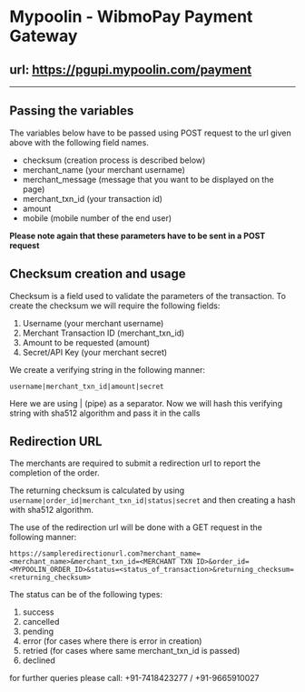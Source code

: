 # Mypoolin - WibmoPay Payment Gateway

## url: https://pgupi.mypoolin.com/payment

***

## Passing the variables

The variables below have to be passed using POST request to the url given above with the following field names.
* checksum (creation process is described below) 
* merchant_name (your merchant username)
* merchant_message (message that you want to be displayed on the page)
* merchant_txn_id (your transaction id)
* amount
* mobile (mobile number of the end user)

**Please note again that these parameters have to be sent in a POST request**


## Checksum creation and usage

Checksum is a field used to validate the parameters of the transaction.
To create the checksum we will require the following fields:

1. Username (your merchant username)
2. Merchant Transaction ID (merchant_txn_id)
3. Amount to be requested (amount)
4. Secret/API Key (your merchant secret)

We create a verifying string in the following manner:

```
username|merchant_txn_id|amount|secret
```

Here we are using | (pipe) as a separator. Now we will hash this verifying string with sha512 algorithm
and pass it in the calls

## Redirection URL

The merchants are required to submit a redirection url to report the completion of the order.

The returning checksum is calculated by using ```username|order_id|merchant_txn_id|status|secret``` and then creating a hash with sha512 algorithm.

The use of the redirection url will be done with a GET request in the following manner:

```https://sampleredirectionurl.com?merchant_name=<merchant_name>&merchant_txn_id=<MERCHANT TXN ID>&order_id=<MYPOOLIN_ORDER_ID>&status=<status_of_transaction>&returning_checksum=<returning_checksum>```


The status can be of the following types:
1. success
2. cancelled
3. pending
4. error (for cases where there is error in creation)
5. retried (for cases where same merchant_txn_id is passed)
6. declined

for further queries please call: +91-7418423277 / +91-9665910027 




